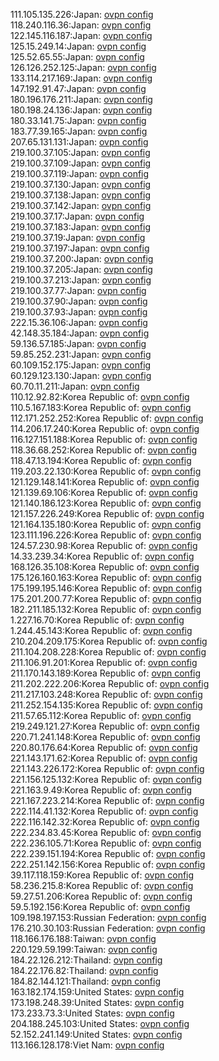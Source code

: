 111.105.135.226:Japan: [ovpn config](vpn/111_105_135_226.ovpn)  
118.240.116.36:Japan: [ovpn config](vpn/118_240_116_36.ovpn)  
122.145.116.187:Japan: [ovpn config](vpn/122_145_116_187.ovpn)  
125.15.249.14:Japan: [ovpn config](vpn/125_15_249_14.ovpn)  
125.52.65.55:Japan: [ovpn config](vpn/125_52_65_55.ovpn)  
126.126.252.125:Japan: [ovpn config](vpn/126_126_252_125.ovpn)  
133.114.217.169:Japan: [ovpn config](vpn/133_114_217_169.ovpn)  
147.192.91.47:Japan: [ovpn config](vpn/147_192_91_47.ovpn)  
180.196.176.211:Japan: [ovpn config](vpn/180_196_176_211.ovpn)  
180.198.24.136:Japan: [ovpn config](vpn/180_198_24_136.ovpn)  
180.33.141.75:Japan: [ovpn config](vpn/180_33_141_75.ovpn)  
183.77.39.165:Japan: [ovpn config](vpn/183_77_39_165.ovpn)  
207.65.131.131:Japan: [ovpn config](vpn/207_65_131_131.ovpn)  
219.100.37.105:Japan: [ovpn config](vpn/219_100_37_105.ovpn)  
219.100.37.109:Japan: [ovpn config](vpn/219_100_37_109.ovpn)  
219.100.37.119:Japan: [ovpn config](vpn/219_100_37_119.ovpn)  
219.100.37.130:Japan: [ovpn config](vpn/219_100_37_130.ovpn)  
219.100.37.138:Japan: [ovpn config](vpn/219_100_37_138.ovpn)  
219.100.37.142:Japan: [ovpn config](vpn/219_100_37_142.ovpn)  
219.100.37.17:Japan: [ovpn config](vpn/219_100_37_17.ovpn)  
219.100.37.183:Japan: [ovpn config](vpn/219_100_37_183.ovpn)  
219.100.37.19:Japan: [ovpn config](vpn/219_100_37_19.ovpn)  
219.100.37.197:Japan: [ovpn config](vpn/219_100_37_197.ovpn)  
219.100.37.200:Japan: [ovpn config](vpn/219_100_37_200.ovpn)  
219.100.37.205:Japan: [ovpn config](vpn/219_100_37_205.ovpn)  
219.100.37.213:Japan: [ovpn config](vpn/219_100_37_213.ovpn)  
219.100.37.77:Japan: [ovpn config](vpn/219_100_37_77.ovpn)  
219.100.37.90:Japan: [ovpn config](vpn/219_100_37_90.ovpn)  
219.100.37.93:Japan: [ovpn config](vpn/219_100_37_93.ovpn)  
222.15.36.106:Japan: [ovpn config](vpn/222_15_36_106.ovpn)  
42.148.35.184:Japan: [ovpn config](vpn/42_148_35_184.ovpn)  
59.136.57.185:Japan: [ovpn config](vpn/59_136_57_185.ovpn)  
59.85.252.231:Japan: [ovpn config](vpn/59_85_252_231.ovpn)  
60.109.152.175:Japan: [ovpn config](vpn/60_109_152_175.ovpn)  
60.129.123.130:Japan: [ovpn config](vpn/60_129_123_130.ovpn)  
60.70.11.211:Japan: [ovpn config](vpn/60_70_11_211.ovpn)  
110.12.92.82:Korea Republic of: [ovpn config](vpn/110_12_92_82.ovpn)  
110.5.167.183:Korea Republic of: [ovpn config](vpn/110_5_167_183.ovpn)  
112.171.252.252:Korea Republic of: [ovpn config](vpn/112_171_252_252.ovpn)  
114.206.17.240:Korea Republic of: [ovpn config](vpn/114_206_17_240.ovpn)  
116.127.151.188:Korea Republic of: [ovpn config](vpn/116_127_151_188.ovpn)  
118.36.68.252:Korea Republic of: [ovpn config](vpn/118_36_68_252.ovpn)  
118.47.13.194:Korea Republic of: [ovpn config](vpn/118_47_13_194.ovpn)  
119.203.22.130:Korea Republic of: [ovpn config](vpn/119_203_22_130.ovpn)  
121.129.148.141:Korea Republic of: [ovpn config](vpn/121_129_148_141.ovpn)  
121.139.69.106:Korea Republic of: [ovpn config](vpn/121_139_69_106.ovpn)  
121.140.186.123:Korea Republic of: [ovpn config](vpn/121_140_186_123.ovpn)  
121.157.226.249:Korea Republic of: [ovpn config](vpn/121_157_226_249.ovpn)  
121.164.135.180:Korea Republic of: [ovpn config](vpn/121_164_135_180.ovpn)  
123.111.196.226:Korea Republic of: [ovpn config](vpn/123_111_196_226.ovpn)  
124.57.230.98:Korea Republic of: [ovpn config](vpn/124_57_230_98.ovpn)  
14.33.239.34:Korea Republic of: [ovpn config](vpn/14_33_239_34.ovpn)  
168.126.35.108:Korea Republic of: [ovpn config](vpn/168_126_35_108.ovpn)  
175.126.160.163:Korea Republic of: [ovpn config](vpn/175_126_160_163.ovpn)  
175.199.195.146:Korea Republic of: [ovpn config](vpn/175_199_195_146.ovpn)  
175.201.200.77:Korea Republic of: [ovpn config](vpn/175_201_200_77.ovpn)  
182.211.185.132:Korea Republic of: [ovpn config](vpn/182_211_185_132.ovpn)  
1.227.16.70:Korea Republic of: [ovpn config](vpn/1_227_16_70.ovpn)  
1.244.45.143:Korea Republic of: [ovpn config](vpn/1_244_45_143.ovpn)  
210.204.209.175:Korea Republic of: [ovpn config](vpn/210_204_209_175.ovpn)  
211.104.208.228:Korea Republic of: [ovpn config](vpn/211_104_208_228.ovpn)  
211.106.91.201:Korea Republic of: [ovpn config](vpn/211_106_91_201.ovpn)  
211.170.143.189:Korea Republic of: [ovpn config](vpn/211_170_143_189.ovpn)  
211.202.222.206:Korea Republic of: [ovpn config](vpn/211_202_222_206.ovpn)  
211.217.103.248:Korea Republic of: [ovpn config](vpn/211_217_103_248.ovpn)  
211.252.154.135:Korea Republic of: [ovpn config](vpn/211_252_154_135.ovpn)  
211.57.65.112:Korea Republic of: [ovpn config](vpn/211_57_65_112.ovpn)  
219.249.121.27:Korea Republic of: [ovpn config](vpn/219_249_121_27.ovpn)  
220.71.241.148:Korea Republic of: [ovpn config](vpn/220_71_241_148.ovpn)  
220.80.176.64:Korea Republic of: [ovpn config](vpn/220_80_176_64.ovpn)  
221.143.171.62:Korea Republic of: [ovpn config](vpn/221_143_171_62.ovpn)  
221.143.226.172:Korea Republic of: [ovpn config](vpn/221_143_226_172.ovpn)  
221.156.125.132:Korea Republic of: [ovpn config](vpn/221_156_125_132.ovpn)  
221.163.9.49:Korea Republic of: [ovpn config](vpn/221_163_9_49.ovpn)  
221.167.223.214:Korea Republic of: [ovpn config](vpn/221_167_223_214.ovpn)  
222.114.41.132:Korea Republic of: [ovpn config](vpn/222_114_41_132.ovpn)  
222.116.142.32:Korea Republic of: [ovpn config](vpn/222_116_142_32.ovpn)  
222.234.83.45:Korea Republic of: [ovpn config](vpn/222_234_83_45.ovpn)  
222.236.105.71:Korea Republic of: [ovpn config](vpn/222_236_105_71.ovpn)  
222.239.151.194:Korea Republic of: [ovpn config](vpn/222_239_151_194.ovpn)  
222.251.142.156:Korea Republic of: [ovpn config](vpn/222_251_142_156.ovpn)  
39.117.118.159:Korea Republic of: [ovpn config](vpn/39_117_118_159.ovpn)  
58.236.215.8:Korea Republic of: [ovpn config](vpn/58_236_215_8.ovpn)  
59.27.51.206:Korea Republic of: [ovpn config](vpn/59_27_51_206.ovpn)  
59.5.192.156:Korea Republic of: [ovpn config](vpn/59_5_192_156.ovpn)  
109.198.197.153:Russian Federation: [ovpn config](vpn/109_198_197_153.ovpn)  
176.210.30.103:Russian Federation: [ovpn config](vpn/176_210_30_103.ovpn)  
118.166.176.188:Taiwan: [ovpn config](vpn/118_166_176_188.ovpn)  
220.129.59.199:Taiwan: [ovpn config](vpn/220_129_59_199.ovpn)  
184.22.126.212:Thailand: [ovpn config](vpn/184_22_126_212.ovpn)  
184.22.176.82:Thailand: [ovpn config](vpn/184_22_176_82.ovpn)  
184.82.144.121:Thailand: [ovpn config](vpn/184_82_144_121.ovpn)  
163.182.174.159:United States: [ovpn config](vpn/163_182_174_159.ovpn)  
173.198.248.39:United States: [ovpn config](vpn/173_198_248_39.ovpn)  
173.233.73.3:United States: [ovpn config](vpn/173_233_73_3.ovpn)  
204.188.245.103:United States: [ovpn config](vpn/204_188_245_103.ovpn)  
52.152.241.149:United States: [ovpn config](vpn/52_152_241_149.ovpn)  
113.166.128.178:Viet Nam: [ovpn config](vpn/113_166_128_178.ovpn)  
